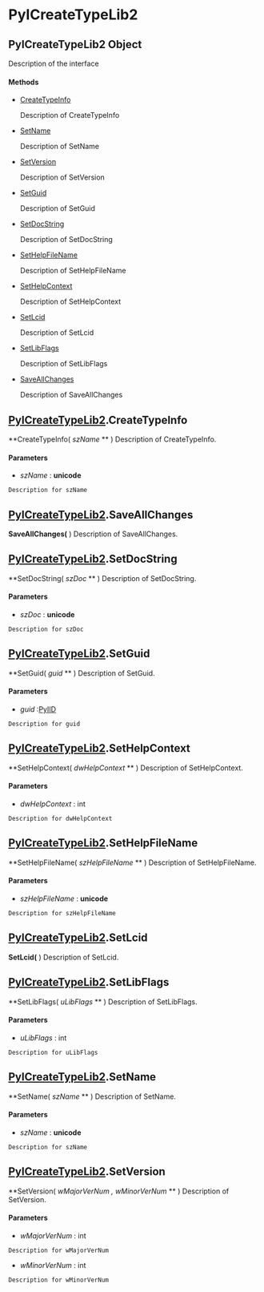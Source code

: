 # PyICreateTypeLib2

## PyICreateTypeLib2 Object

Description of the interface

#### Methods


  - [CreateTypeInfo](PyICreateTypeLib2.md#pyicreatetypelib2createtypeinfo)

    Description of CreateTypeInfo&nbsp;

  - [SetName](PyICreateTypeLib2.md#pyicreatetypelib2setname)

    Description of SetName&nbsp;

  - [SetVersion](PyICreateTypeLib2.md#pyicreatetypelib2setversion)

    Description of SetVersion&nbsp;

  - [SetGuid](PyICreateTypeLib2.md#pyicreatetypelib2setguid)

    Description of SetGuid&nbsp;

  - [SetDocString](PyICreateTypeLib2.md#pyicreatetypelib2setdocstring)

    Description of SetDocString&nbsp;

  - [SetHelpFileName](PyICreateTypeLib2.md#pyicreatetypelib2sethelpfilename)

    Description of SetHelpFileName&nbsp;

  - [SetHelpContext](PyICreateTypeLib2.md#pyicreatetypelib2sethelpcontext)

    Description of SetHelpContext&nbsp;

  - [SetLcid](PyICreateTypeLib2.md#pyicreatetypelib2setlcid)

    Description of SetLcid&nbsp;

  - [SetLibFlags](PyICreateTypeLib2.md#pyicreatetypelib2setlibflags)

    Description of SetLibFlags&nbsp;

  - [SaveAllChanges](PyICreateTypeLib2.md#pyicreatetypelib2saveallchanges)

    Description of SaveAllChanges&nbsp;

## [PyICreateTypeLib2](#pyicreatetypelib2)\.CreateTypeInfo

 **CreateTypeInfo\( *szName* ** \)
Description of CreateTypeInfo\.

#### Parameters


  -  *szName* : **unicode** 

    Description for szName

## [PyICreateTypeLib2](#pyicreatetypelib2)\.SaveAllChanges

 **SaveAllChanges\(** \)
Description of SaveAllChanges\.

## [PyICreateTypeLib2](#pyicreatetypelib2)\.SetDocString

 **SetDocString\( *szDoc* ** \)
Description of SetDocString\.

#### Parameters


  -  *szDoc* : **unicode** 

    Description for szDoc

## [PyICreateTypeLib2](#pyicreatetypelib2)\.SetGuid

 **SetGuid\( *guid* ** \)
Description of SetGuid\.

#### Parameters


  -  *guid* :[PyIID](#pyiid)

    Description for guid

## [PyICreateTypeLib2](#pyicreatetypelib2)\.SetHelpContext

 **SetHelpContext\( *dwHelpContext* ** \)
Description of SetHelpContext\.

#### Parameters


  -  *dwHelpContext* : int

    Description for dwHelpContext

## [PyICreateTypeLib2](#pyicreatetypelib2)\.SetHelpFileName

 **SetHelpFileName\( *szHelpFileName* ** \)
Description of SetHelpFileName\.

#### Parameters


  -  *szHelpFileName* : **unicode** 

    Description for szHelpFileName

## [PyICreateTypeLib2](#pyicreatetypelib2)\.SetLcid

 **SetLcid\(** \)
Description of SetLcid\.

## [PyICreateTypeLib2](#pyicreatetypelib2)\.SetLibFlags

 **SetLibFlags\( *uLibFlags* ** \)
Description of SetLibFlags\.

#### Parameters


  -  *uLibFlags* : int

    Description for uLibFlags

## [PyICreateTypeLib2](#pyicreatetypelib2)\.SetName

 **SetName\( *szName* ** \)
Description of SetName\.

#### Parameters


  -  *szName* : **unicode** 

    Description for szName

## [PyICreateTypeLib2](#pyicreatetypelib2)\.SetVersion

 **SetVersion\( *wMajorVerNum*  *, wMinorVerNum* ** \)
Description of SetVersion\.

#### Parameters


  -  *wMajorVerNum* : int

    Description for wMajorVerNum

  -  *wMinorVerNum* : int

    Description for wMinorVerNum